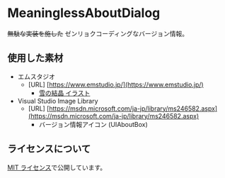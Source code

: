 # MeaninglessAboutDialog

~~無駄な実装を施した~~ ゼンリョクコーディングなバージョン情報。

## 使用した素材

* エムスタジオ
  * [URL] [https://www.emstudio.jp/](https://www.emstudio.jp/)
    * [雪の結晶 イラスト](https://www.emstudio.jp/free/data1026/)
* Visual Studio Image Library
  * [URL] [https://msdn.microsoft.com/ja-jp/library/ms246582.aspx](https://msdn.microsoft.com/ja-jp/library/ms246582.aspx)
    * バージョン情報アイコン (UIAboutBox)

## ライセンスについて

[MIT ライセンス](LICENSE)で公開しています。
